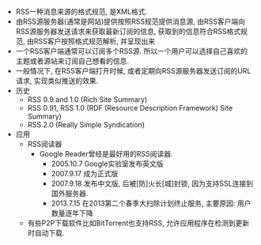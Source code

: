 - RSS一种消息来源的格式规范, 是XML格式. 
- 由RSS源服务器(通常是网站)提供按照RSS规范提供消息源, 由RSS客户端向RSS源服务器发送请求来获取最新订阅的信息, 获取到的信息符合RSS格式规范, 由RSS客户按照格式规范解析, 并呈现出来
- 一个RSS客户端通常可以订阅多个RSS源. 所以一个用户可以选择自己喜欢的主题或者源站来订阅自己想看的信息. 
- 一般情况下, 在RSS客户端打开时候, 或者定期向RSS源服务器发送订阅的URL请求, 实现类似推送的效果. 
- 历史
  - RSS 0.9 and 1.0 (Rich Site Summary)
  - RSS 0.91, RSS 1.0 (RDF (Resource Description Framework) Site Summary)
  - RSS 2.0 (Really Simple Syndication)
- 应用
  - RSS阅读器
    - Google Reader曾经是最好用的RSS阅读器. 
      - 2005.10.7 Google实验室发布英文版
      - 2007.9.17 成为正式版
      - 2007.9.18 发布中文版, 后被[防]火长[城]封锁, 因为支持SSL连接到国外服务器.
      - 2013.7.15 在2013第二个春季大扫除计划终止服务, 主要原因: 用户数量逐年下降 
  - 有些P2P下载软件比如BitTorrent也支持RSS, 允许应用程序在检测到更新时自动下载. 
  